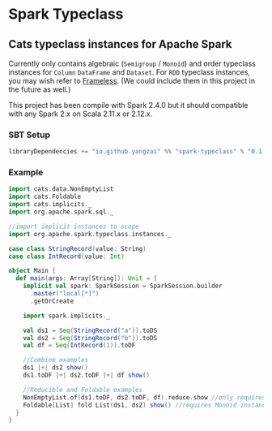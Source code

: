# Spark Typeclass

## Cats typeclass instances for Apache Spark
Currently only contains algebraic (`Semigroup` / `Monoid`) and order typeclass instances for `Column` `DataFrame` and `Dataset`.
For `RDD` typeclass instances, you may wish refer to [Frameless](https://github.com/typelevel/frameless/).
(We could include them in this project in the future as well.)

This project has been compile with Spark 2.4.0 but it should compatible with any Spark 2.x on Scala 2.11.x or 2.12.x.

### SBT Setup
```scala
libraryDependencies += "io.github.yangzai" %% "spark-typeclass" % "0.1.0"
```

### Example
```Scala
import cats.data.NonEmptyList
import cats.Foldable
import cats.implicits._
import org.apache.spark.sql._

//import implicit instances to scope
import org.apache.spark.typeclass.instances._

case class StringRecord(value: String)
case class IntRecord(value: Int)

object Main {
  def main(args: Array[String]): Unit = {
    implicit val spark: SparkSession = SparkSession.builder
      .master("local[*]")
      .getOrCreate

    import spark.implicits._

    val ds1 = Seq(StringRecord("a")).toDS
    val ds2 = Seq(StringRecord("b")).toDS
    val df = Seq(IntRecord(1)).toDF

    //Combine examples
    ds1 |+| ds2 show()
    ds1.toDF |+| ds2.toDF |+| df show()

    //Reducible and Foldable examples
    NonEmptyList.of(ds1.toDF, ds2.toDF, df).reduce.show //only requires Semigroup instance
    Foldable[List] fold List(ds1, ds2) show() //requires Monoid instance
  }
}
```
